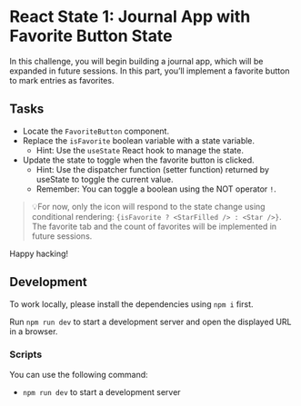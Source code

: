 # React State 1: Journal App with Favorite Button State

In this challenge, you will begin building a journal app, which will be expanded in future sessions. In this part, you’ll implement a favorite button to mark entries as favorites.

## Tasks

- Locate the `FavoriteButton` component.
- Replace the `isFavorite` boolean variable with a state variable.
  - Hint: Use the `useState` React hook to manage the state.
- Update the state to toggle when the favorite button is clicked.
  - Hint: Use the dispatcher function (setter function) returned by useState to toggle the current value.
  - Remember: You can toggle a boolean using the NOT operator `!`.

> 💡For now, only the icon will respond to the state change using conditional rendering:
`{isFavorite ? <StarFilled /> : <Star />}`. The favorite tab and the count of favorites will be implemented in future sessions.

Happy hacking!

## Development

To work locally, please install the dependencies using `npm i` first.

Run `npm run dev` to start a development server and open the displayed URL in a browser.

### Scripts

You can use the following command:

- `npm run dev` to start a development server
